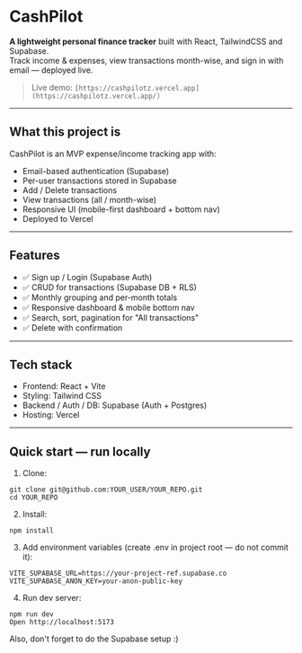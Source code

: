 # CashPilot

**A lightweight personal finance tracker** built with React, TailwindCSS and Supabase.  
Track income & expenses, view transactions month-wise, and sign in with email — deployed live.

> Live demo:
> `[https://cashpilotz.vercel.app](https://cashpilotz.vercel.app/)`

---

## What this project is
CashPilot is an MVP expense/income tracking app with:
- Email-based authentication (Supabase)
- Per-user transactions stored in Supabase
- Add / Delete transactions
- View transactions (all / month-wise)
- Responsive UI (mobile-first dashboard + bottom nav)
- Deployed to Vercel

---

## Features
- ✅ Sign up / Login (Supabase Auth)
- ✅ CRUD for transactions (Supabase DB + RLS)
- ✅ Monthly grouping and per-month totals
- ✅ Responsive dashboard & mobile bottom nav
- ✅ Search, sort, pagination for "All transactions"
- ✅ Delete with confirmation

---

## Tech stack
- Frontend: React + Vite  
- Styling: Tailwind CSS  
- Backend / Auth / DB: Supabase (Auth + Postgres)  
- Hosting: Vercel

---

## Quick start — run locally

1. Clone:
```
git clone git@github.com:YOUR_USER/YOUR_REPO.git
cd YOUR_REPO
```
2. Install:
```
npm install
```
3. Add environment variables (create .env in project root — do not commit it):
```
VITE_SUPABASE_URL=https://your-project-ref.supabase.co
VITE_SUPABASE_ANON_KEY=your-anon-public-key
```
4. Run dev server:
```
npm run dev
Open http://localhost:5173
```
Also,
don't forget to do the Supabase setup :)
